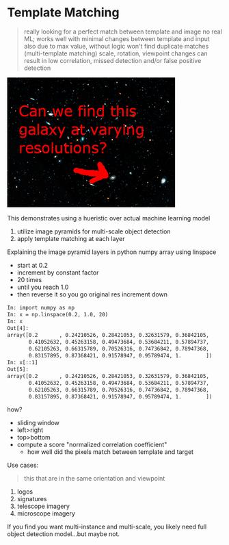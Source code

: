 # Template Matching
> really looking for a perfect match between template and image
> no real ML; works well with minimal changes between template and input
> also due to max value, without logic won't find duplicate matches (multi-template matching)
> scale, rotation, viewpoint changes can result in low correlation, missed detection and/or false positive detection

![image](hubble-images/hubble-evolving-universe-00.jpg)

This demonstrates using a hueristic over actual machine learning model
1. utilize image pyramids for multi-scale object detection
1. apply template matching at each layer

Explaining the image pyramid layers in python numpy array using linspace
- start at 0.2
- increment by constant factor
- 20 times
- until you reach 1.0
- then reverse it so you go original res increment down

```angular2html
In: import numpy as np
In: x = np.linspace(0.2, 1.0, 20)
In: x
Out[4]: 
array([0.2       , 0.24210526, 0.28421053, 0.32631579, 0.36842105,
       0.41052632, 0.45263158, 0.49473684, 0.53684211, 0.57894737,
       0.62105263, 0.66315789, 0.70526316, 0.74736842, 0.78947368,
       0.83157895, 0.87368421, 0.91578947, 0.95789474, 1.        ])
In: x[::1]
Out[5]: 
array([0.2       , 0.24210526, 0.28421053, 0.32631579, 0.36842105,
       0.41052632, 0.45263158, 0.49473684, 0.53684211, 0.57894737,
       0.62105263, 0.66315789, 0.70526316, 0.74736842, 0.78947368,
       0.83157895, 0.87368421, 0.91578947, 0.95789474, 1.        ])
```

how? 
- sliding window
- left>right
- top>bottom
- compute a score "normalized correlation coefficient"
    - how well did the pixels match between template and target

Use cases: 
> this that are in the same orientation and viewpoint

1. logos
1. signatures
1. telescope imagery
1. microscope imagery

If you find you want multi-instance and multi-scale, you likely need full object detection model...but maybe not.